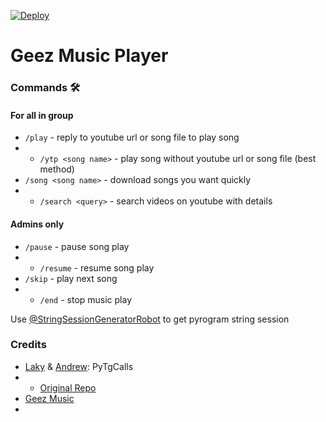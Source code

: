 [![Deploy](https://telegra.ph/file/f19e417246a191cb311c9.jpg)](https://heroku.com/deploy?template=https://github.com/vckyou/GeezMusic.git)
# Geez Music Player

### Commands 🛠
#### For all in group
- `/play` - reply to youtube url or song file to play song
- - `/ytp <song name>` - play song without youtube url or song file (best method)
- `/song <song name>` - download songs you want quickly
- - `/search <query>` - search videos on youtube with details

#### Admins only
- `/pause` - pause song play
- - `/resume` - resume song play
- `/skip` - play next song
- - `/end` - stop music play



Use [@StringSessionGeneratorRobot](https://t.me/StringSessionGeneratorRobot) to get pyrogram string session


### Credits

- [Laky](https://github.com/Laky-64) & [Andrew](https://github.com/AndrewLaneX): PyTgCalls
- - [Original Repo](https://github.com/suprojects/CallsMusic)
- [Geez Music](https://t.me/Vckyouuu)
- 





